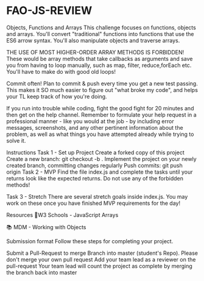 # FAO-JS-REVIEW

Objects, Functions and Arrays
This challenge focuses on functions, objects and arrays. You'll convert "traditional" functions into functions that use the ES6 arrow syntax. You'll also manipulate objects and traverse arrays.

THE USE OF MOST HIGHER-ORDER ARRAY METHODS IS FORBIDDEN! These would be array methods that take callbacks as arguments and save you from having to loop manually, such as map, filter, reduce,forEach etc. You'll have to make do with good old loops!

Commit often! Plan to commit & push every time you get a new test passing. This makes it SO much easier to figure out "what broke my code", and helps your TL keep track of how you're doing.

If you run into trouble while coding, fight the good fight for 20 minutes and then get on the help channel. Remember to formulate your help request in a professional manner - like you would at the job - by including error messages, screenshots, and any other pertinent information about the problem, as well as what things you have attempted already while trying to solve it.

Instructions
Task 1 - Set up Project
 Create a forked copy of this project
 Create a new branch: git checkout -b <firstName-lastName>.
 Implement the project on your newly created <firstName-lastName> branch, committing changes regularly
 Push commits: git push origin <firstName-lastName>
Task 2 - MVP
Find the file index.js and complete the tasks until your returns look like the expected returns. Do not use any of the forbidden methods!

Task 3 - Stretch
There are several stretch goals inside index.js. You may work on these once you have finished MVP requirements for the day!

Resources
🤝W3 Schools - JavaScript Arrays

📚 MDM - Working with Objects

Submission format
Follow these steps for completing your project.

 Submit a Pull-Request to merge Branch into master (student's Repo). Please don't merge your own pull request
 Add your team lead as a reviewer on the pull-request
 Your team lead will count the project as complete by merging the branch back into master